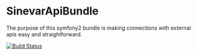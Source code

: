SinevarApiBundle
================

The purpose of this symfony2 bundle is making connections with external apis easy and straightforward.

[![Build Status](https://secure.travis-ci.org/sinevar/AGEApiBundle.png)](http://travis-ci.org/sinevar/AGEApiBundle)
